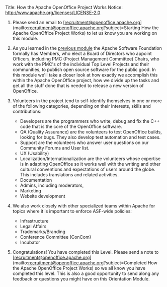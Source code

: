 Title:     How the Apache OpenOffice Project Works
Notice: http://www.apache.org/licenses/LICENSE-2.0

1. Please send an email to [recruitment@openoffice.apache.org](mailto:recruitment@openoffice.apache.org?subject=Starting How the Apache OpenOffice Project Works) to let us know you are working on this module.

1. As you learned in the [previous module](intro-contributing.html) the Apache Software Foundation formally has Members, who elect a Board of Directors who appoint Officers, including PMC (Project Management Committee) Chairs, who work with the PMC's of the individual Top Level Projects and their communities, to publish open source software for the public good. In this module we'll take a closer look at how exactly we accomplish this within the Apache OpenOffice project, how we divide up the tasks and get all the stuff done that is needed to release a new version of OpenOffice.

1. Volunteers in the project tend to self-identify themselves in one or more of the following categories, depending on their interests, skills and contributions:

	* Developers are the programmers who write, debug and fix the C++ code that is the core of the OpenOffice software.
	* QA (Quality Assurance) are the volunteers to test OpenOffice builds, looking for bugs. They also develop test automation and test cases.
	* Support are the volunteers who answer user questions on our Community Forums and User list.
	* UX (Usability)
	* Localization/Internationalization are the volunteers whose expertise is in adapting OpenOffice so it works well with the writing and other cultural conventions and expectations of
	users around the globe. This includes translations and related activities.
	* Documentation
	* Admins, including moderators,
	* Marketing
	* Website development

1. We also work closely with other specialized teams within Apache for topics where it is important to enforce ASF-wide policies:

	* Infrastructure
	* Legal Affairs
	* Trademarks/Branding
	* Conference Committee (ConCom)
	* Incubator

1. Congratulations! You have completed this Level. Please send a note to [recruitment@openoffice.apache.org](mailto:recruitment@openoffice.apache.org?subject=Completed How the Apache OpenOffice Project Works) so we all know you have completed this level. This is also a good opportunity to send along any feedback or questions you might have on this Orientation Module.

